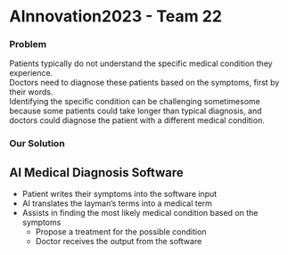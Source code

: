 # AInnovation2023 - Team 22

### Problem 
Patients typically do not understand the specific medical condition they experience.  
Doctors need to diagnose these patients based on the symptoms, first by their words.  
Identifying the specific condition can be challenging sometimesome because some patients 
could take longer than typical diagnosis, and doctors could diagnose the patient
with a different medical condition.

### Our Solution
## AI Medical Diagnosis Software

- Patient writes their symptoms into the software input
- AI translates the layman’s terms into a medical term 
- Assists in finding the most likely medical condition based on the symptoms
  - Propose a treatment for the possible condition
  - Doctor receives the output from the software

